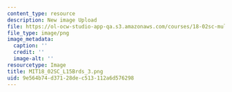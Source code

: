 ```yaml
---
content_type: resource
description: New image Upload
file: https://ol-ocw-studio-app-qa.s3.amazonaws.com/courses/18-02sc-multivariable-calculus-fall-2010/9e564b74d37128dec513112a6d576298_MIT18_02SC_L15Brds_3.png
file_type: image/png
image_metadata:
  caption: ''
  credit: ''
  image-alt: ''
resourcetype: Image
title: MIT18_02SC_L15Brds_3.png
uid: 9e564b74-d371-28de-c513-112a6d576298
---
```

